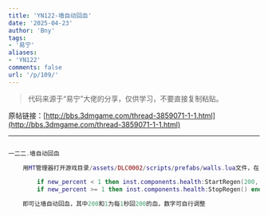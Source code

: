 ```yaml
---
title: 'YN122-墙自动回血'
date: '2025-04-23'
author: 'Bny'
tags:
- '易宁'
aliases:
- 'YN122'
comments: false
url: '/p/109/'
---
```


> 代码来源于“易宁”大佬的分享，仅供学习，不要直接复制粘贴。

原帖链接：[http://bbs.3dmgame.com/thread-3859071-1-1.html](http://bbs.3dmgame.com/thread-3859071-1-1.html)

---

```lua  

一二二.墙自动回血

	用MT管理器打开游戏目录/assets/DLC0002/scripts/prefabs/walls.lua文件，在if old_percent > 0 and new_percent <= 0 then clearobstacle(inst) end的下一行插入以下内容：

		if new_percent < 1 then inst.components.health:StartRegen(200, 1) end
		if new_percent >= 1 then inst.components.health:StopRegen() end

	即可让墙自动回血，其中200和1为每1秒回200的血，数字可自行调整

```  

